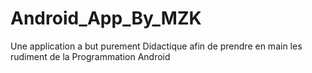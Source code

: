 # Android_App_By_MZK
Une application a but purement Didactique afin de prendre en main les rudiment de la Programmation Android

